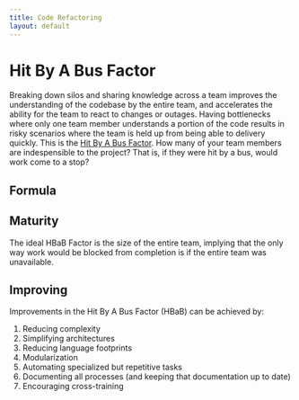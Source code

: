 ```yaml
---
title: Code Refactoring
layout: default
---
```

# Hit By A Bus Factor
Breaking down silos and sharing knowledge across a team improves the understanding of the codebase by the entire team, and accelerates the ability for the team to react to changes or outages. Having bottlenecks where only one team member understands a portion of the code results in risky scenarios where the team is held up from being able to delivery quickly. This is the [Hit By A Bus Factor](https://en.wikipedia.org/wiki/Bus_factor). How many of your team members are indespensible to the project? That is, if they were hit by a bus, would work come to a stop?

## Formula
## Maturity
The ideal HBaB Factor is the size of the entire team, implying that the only way work would be blocked from completion is if the entire team was unavailable.

## Improving
Improvements in the Hit By A Bus Factor (HBaB) can be achieved by:
1. Reducing complexity
  1. Simplifying architectures
  2. Reducing language footprints
  3. Modularization
  4. Automating specialized but repetitive tasks
2. Documenting all processes (and keeping that documentation up to date)
3. Encouraging cross-training